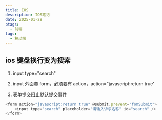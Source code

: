 ```yaml
---
title: IOS
description: IOS笔记
date: 2025-01-28
ptags:
  - 前端
tags:
  - 移动端
---
```

## ios 键盘换行变为搜索

1. input type="search"

1. input 外面套 form，必须要有 action，action="javascript:return true'

1. 表单提交阻止默认提交事件

```javascript
<form action="javascript:return true" @submit.prevent="fomSubmit">
    <input type="search" placeholder="请输入诉求名称" id="search" />
</form>
```